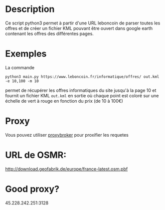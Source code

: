 # Description
Ce script python3 permet à partir d'une URL leboncoin de parser toutes les offres et de créer un fichier KML pouvant être ouvert dans google earth contenant les offres des différentes pages.

# Exemples
La commande
```
python3 main.py https://www.leboncoin.fr/informatique/offres/ out.kml -e 10,100 -m 10
```
permet de récupérer les offres informatiques du site jusqu'à la page 10 et fournit un fichier KML `out.kml` en sortie où chaque point est coloré sur une échelle de vert à rouge en fonction du prix (de 10 à 100€)

# Proxy
Vous pouvez utiliser [proxybroker](https://github.com/constverum/ProxyBroker) pour proxifier les requetes

# URL de OSMR:
http://download.geofabrik.de/europe/france-latest.osm.pbf

# Good proxy?
45.228.242.251:3128